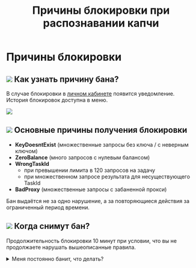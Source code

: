 ﻿---
sidebar_position: 9
title: "Причины блокировки при распознавании капчи"
description: "Как узнать причину бана при распознавании капчи с помощью API сервиса Capmonster Cloud? Читайте о причинах блокировки при обходе капч в документации сервиса."
---

# Причины блокировки
##  ![](./images/block-reason/Aspose.Words.bbd9194a-7e5f-4818-92e0-dfa2931e5a81.001.png) Как узнать причину бана?
В случае блокировки в [личном кабинете](https://capmonster.cloud/Dashboard) появится уведомление.
История блокировок доступна в меню.

![](./images/block-reason/Aspose.Words.bbd9194a-7e5f-4818-92e0-dfa2931e5a81.002.png) 
## ![](./images/block-reason/Aspose.Words.bbd9194a-7e5f-4818-92e0-dfa2931e5a81.003.png) Основные причины получения блокировки
- **KeyDoesntExist** (множественные запросы без ключа / с неверным ключом)
- **ZeroBalance** (много запросов с нулевым балансом)
- **WrongTaskId**
  - при превышении лимита в 120 запросов на задачу
  - при множественном запросе результата для несуществующего TaskId
- **BadProxy** (множественные запросы с забаненной прокси)

Бан выдаётся не за одно нарушение, а за повторяющиеся действия за ограниченный период времени. 
## ![](./images/block-reason/Aspose.Words.bbd9194a-7e5f-4818-92e0-dfa2931e5a81.004.png) Когда снимут бан?
Продолжительность блокировки 10 минут при условии, что вы не продолжаете нарушать вышеописанные правила.


<details>
  <summary>
    Меня постоянно банит, что делать?
  </summary>

Это происходит из-за того, что ваше приложение\скрипт отправляет множественные некорректные запросы на API. 

**Я пользователь**

Если вы не являетесь разработчиком данного приложения\скрипта, которое отправляет капчи, свяжитесь с их службой поддержки и объясните, что сервис распознавания капчи блокирует вас за множественные некорректные запросы (см. расшифровку причины бана). 

**Я разработчик**

Если вы разработчик, внесите изменения самостоятельно в соответствии с правилами и лимитами:
- Убедитесь, что ваше приложение или скрипт отправляет корректные запросы к API. Проверьте правильность всех параметров, включая ключи, идентификаторы задач и другие необходимые данные.

- Соблюдайте лимиты на количество запросов на задачу и другие ограничения, установленные сервисом распознавания капчи. Если ваше приложение отправляет слишком много запросов, это может привести к блокировке.

- Убедитесь, что вы используете надежные прокси-серверы, чтобы избежать блокировок из-за использования забаненных прокси.

Ознакомиться с примерами корректных запросов можно в разделе [Типы капч](https://docs.capmonster.cloud/ru/docs/captchas).
  </details>


